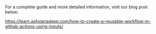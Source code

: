 For a complete guide and more detailed information, visit our blog post below: 

https://learn.ashiqpradeep.com/how-to-create-a-reusable-workflow-in-github-actions-using-inputs/
